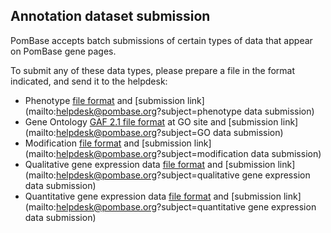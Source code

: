 ## Annotation dataset submission

PomBase accepts batch submissions of certain types of data that appear
on PomBase gene pages. 

To submit any of these data types, please prepare a file in the format
indicated, and send it to the helpdesk:

-   Phenotype [file format](documentation/phenotype-data-bulk-upload-format) and [submission link](mailto:helpdesk@pombase.org?subject=phenotype data submission)
-   Gene Ontology [GAF 2.1 file format](http://geneontology.org/page/go-annotation-file-gaf-format-21) at GO site and [submission link](mailto:helpdesk@pombase.org?subject=GO data submission)
-   Modification [file format](documentation/modification-data-bulk-upload-format) and [submission link](mailto:helpdesk@pombase.org?subject=modification data submission)
-   Qualitative gene expression data [file format](documentation/qualitative-gene-expression-data-bulk-upload-format) and [submission link](mailto:helpdesk@pombase.org?subject=qualitative gene expression data submission)
-   Quantitative gene expression data [file format](documentation/quantitative-gene-expression-data-bulk-upload-format) and [submission link](mailto:helpdesk@pombase.org?subject=quantitative gene expression data submission)


